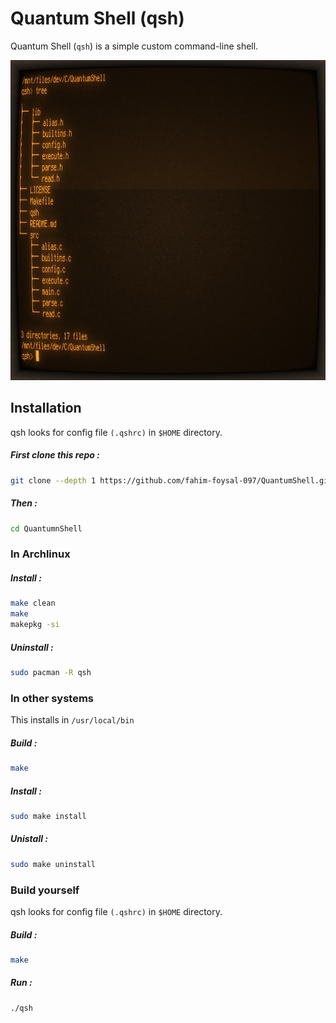 # Quantum Shell (qsh)

Quantum Shell (`qsh`) is a simple custom command-line shell.

<img src="qsh_ss.png" alt="screenshot" height=512>

## Installation

qsh looks for config file `(.qshrc)` in `$HOME` directory.

##### First clone this repo :

```sh
git clone --depth 1 https://github.com/fahim-foysal-097/QuantumShell.git

```

##### Then :

```sh
cd QuantumnShell
```

### In Archlinux

##### Install :

```sh
make clean
make
makepkg -si
```

##### Uninstall :

```sh
sudo pacman -R qsh
```

### In other systems

This installs in `/usr/local/bin`

##### Build :

```sh
make
```

##### Install :

```sh
sudo make install
```

##### Unistall :

```sh
sudo make uninstall
```

### Build yourself

qsh looks for config file `(.qshrc)` in `$HOME` directory.

##### Build :

```sh
make
```

##### Run :

```sh
./qsh
```
